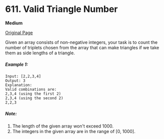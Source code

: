 # 611. Valid Triangle Number

**Medium**

[Original Page](https://leetcode.com/problems/valid-triangle-number/)

Given an array consists of non-negative integers, your task is to count the number of triplets chosen from the array that can make triangles if we take them as side lengths of a triangle.

##### Example 1:
```
Input: [2,2,3,4]
Output: 3
Explanation:
Valid combinations are: 
2,3,4 (using the first 2)
2,3,4 (using the second 2)
2,2,3
```

##### Note:
1. The length of the given array won't exceed 1000.
2. The integers in the given array are in the range of [0, 1000].
